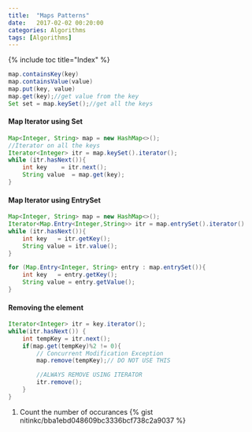 ```yaml
---
title:  "Maps Patterns"
date:   2017-02-02 00:20:00
categories: Algorithms
tags: [Algorithms]
---
```


{% include toc title="Index" %}

```java
map.containsKey(key)
map.containsValue(value)
map.put(key, value)
map.get(key);//get value from the key
Set set = map.keySet();//get all the keys
```

#### Map Iterator using Set

```java
Map<Integer, String> map = new HashMap<>();
//Iterator on all the keys
Iterator<Integer> itr = map.keySet().iterator();
while (itr.hasNext()){
    int key    = itr.next();
    String value  = map.get(key);
}
```

#### Map Iterator using EntrySet

```java
Map<Integer, String> map = new HashMap<>();
Iterator<Map.Entry<Integer,String>> itr = map.entrySet().iterator()
while (itr.hasNext()){
    int key   = itr.getKey();
    String value = itr.value();
}

for (Map.Entry<Integer, String> entry : map.entrySet()){
    int key   = entry.getKey();
    String value = entry.getValue();
}
```

#### Removing the element

```java
Iterator<Integer> itr = key.iterator();
while(itr.hasNext()) {
    int tempKey = itr.next();
    if(map.get(tempKey)%2 != 0){
        // Concurrent Modification Exception
        map.remove(tempKey);// DO NOT USE THIS

        //ALWAYS REMOVE USING ITERATOR
        itr.remove();
    }
}
```

1. Count the number of occurances
{% gist nitinkc/bba1ebd048609bc3336bcf738c2a9037 %}
